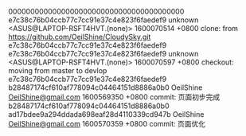 0000000000000000000000000000000000000000 e7c38c76b04ccb77c7cc91e37c4e823f6faedef9 unknown <ASUS@LAPTOP-RSFT4HVT.(none)> 1600070514 +0800	clone: from https://github.com/OeilShine/CloudySky.git
e7c38c76b04ccb77c7cc91e37c4e823f6faedef9 e7c38c76b04ccb77c7cc91e37c4e823f6faedef9 unknown <ASUS@LAPTOP-RSFT4HVT.(none)> 1600070597 +0800	checkout: moving from master to devlop
e7c38c76b04ccb77c7cc91e37c4e823f6faedef9 b28487174cf610af778094c04464151d8886a0b0 OeilShine <OeilShine@gmail.com> 1600569350 +0800	commit: 页面初步完成
b28487174cf610af778094c04464151d8886a0b0 ad17bdee9a294ddada698eaf28d4110339cd947b OeilShine <OeilShine@gmail.com> 1600570359 +0800	commit: 页面优化
